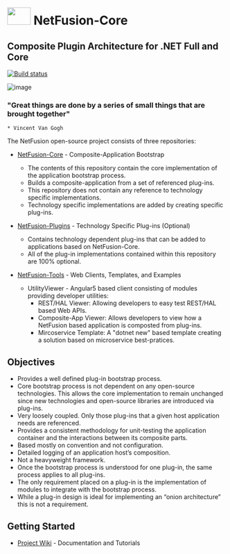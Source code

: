 
# <img src="https://raw.githubusercontent.com/wiki/grecosoft/NetFusion/img/NetFusion_Plug.jpg" width="54" height="40" /> NetFusion-Core
## Composite Plugin Architecture for .NET Full and Core

[![Build status](https://ci.appveyor.com/api/projects/status/8k6l6lvmuulk2y94?svg=true)](https://ci.appveyor.com/project/grecosoft/netfusion)

![image](https://raw.githubusercontent.com/wiki/grecosoft/NetFusion/img/DotNetCore.png)

### "Great things are done by a series of small things that are brought together"
    * Vincent Van Gogh

The NetFusion open-source project consists of three repositories:

* [NetFusion-Core](https://github.com/grecosoft/NetFusion) - Composite-Application Bootstrap
    * The contents of this repository contain the core implementation of the application bootstrap process.  
    * Builds a composite-application from a set of referenced plug-ins.
    * This repository does not contain any reference to technology specific implementations.
    * Technology specific implementations are added by creating specific plug-ins.

* [NetFusion-Plugins](https://github.com/grecosoft/NetFusion-Plugins) - Technology Specific Plug-ins (Optional)
    * Contains technology dependent plug-ins that can be added to applications based on NetFusion-Core.
    * All of the plug-in implementations contained within this repository are 100% optional.

* [NetFusion-Tools](https://github.com/grecosoft/NetFusion-Tools) - Web Clients, Templates, and Examples
    * UtilityViewer - Angular5 based client consisting of modules providing developer utilities:
        * REST/HAL Viewer: Allowing developers to easy test REST/HAL based Web APIs.
        * Composite-App Viewer: Allows developers to view how a NetFusion based application is composted from plug-ins.  
        * Mircoservice Template: A "dotnet new" based template creating a solution based on microservice best-pratices.

## Objectives

* Provides a well defined plug-in bootstrap process.
* Core bootstrap process is not dependent on any open-source technologies. This allows the core implementation to remain unchanged since new technologies and open-source libraries are introduced via plug-ins.
* Very loosely coupled. Only those plug-ins that a given host application needs are referenced. 
* Provides a consistent methodology for unit-testing the application container and the interactions between its composite parts.
* Based mostly on convention and not configuration.
* Detailed logging of an application host’s composition.
* Not a heavyweight framework.
* Once the bootstrap process is understood for one plug-in, the same process applies to all plug-ins.
* The only requirement placed on a plug-in is the implementation of modules to integrate with the bootstrap process.
* While a plug-in design is ideal for implementing an “onion architecture” this is not a requirement.

## Getting Started

* [Project Wiki](https://github.com/grecosoft/NetFusion/wiki) - Documentation and Tutorials

